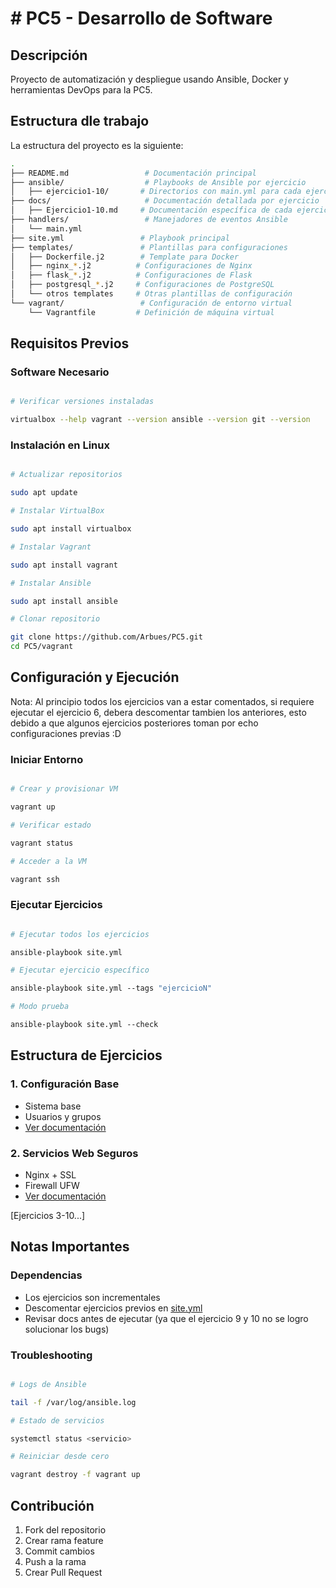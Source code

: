 # # PC5 - Desarrollo de Software

## Descripción

Proyecto de automatización y despliegue usando Ansible, Docker y herramientas DevOps para la PC5.

## Estructura dle trabajo

La estructura del proyecto es la siguiente:

```bash
.
├── README.md                 # Documentación principal
├── ansible/                  # Playbooks de Ansible por ejercicio
│   ├── ejercicio1-10/       # Directorios con main.yml para cada ejercicio
├── docs/                     # Documentación detallada por ejercicio
│   ├── Ejercicio1-10.md     # Documentación específica de cada ejercicio
├── handlers/                 # Manejadores de eventos Ansible
│   └── main.yml
├── site.yml                 # Playbook principal
├── templates/               # Plantillas para configuraciones
│   ├── Dockerfile.j2        # Template para Docker
│   ├── nginx_*.j2          # Configuraciones de Nginx
│   ├── flask_*.j2          # Configuraciones de Flask
│   ├── postgresql_*.j2     # Configuraciones de PostgreSQL
│   └── otros templates     # Otras plantillas de configuración
└── vagrant/                 # Configuración de entorno virtual
    └── Vagrantfile         # Definición de máquina virtual
```

## Requisitos Previos

### Software Necesario

```bash

# Verificar versiones instaladas

virtualbox --help vagrant --version ansible --version git --version 
```

### Instalación en Linux

```bash

# Actualizar repositorios

sudo apt update

# Instalar VirtualBox

sudo apt install virtualbox

# Instalar Vagrant

sudo apt install vagrant

# Instalar Ansible

sudo apt install ansible

# Clonar repositorio

git clone https://github.com/Arbues/PC5.git 
cd PC5/vagrant 
```

## Configuración y Ejecución

Nota: Al principio todos los ejercicios van a estar comentados, si requiere ejecutar el ejercicio 6, debera descomentar tambien los anteriores, esto debido a que algunos ejercicios posteriores toman por echo configuraciones previas :D 

### Iniciar Entorno

```bash

# Crear y provisionar VM

vagrant up

# Verificar estado

vagrant status

# Acceder a la VM

vagrant ssh 
```

### Ejecutar Ejercicios

```bash

# Ejecutar todos los ejercicios

ansible-playbook site.yml

# Ejecutar ejercicio específico

ansible-playbook site.yml --tags "ejercicioN"

# Modo prueba

ansible-playbook site.yml --check 
```

## Estructura de Ejercicios

### 1. Configuración Base

- Sistema base
- Usuarios y grupos
- [Ver documentación](https://github.com/Arbues/PC5/blob/main/docs/Ejercicio1.md)

### 2. Servicios Web Seguros

- Nginx + SSL
- Firewall UFW
- [Ver documentación](https://github.com/Arbues/PC5/blob/main/docs/Ejercicio2.md)

[Ejercicios 3-10...]

## Notas Importantes

### Dependencias

- Los ejercicios son incrementales
- Descomentar ejercicios previos en [site.yml](https://github.com/Arbues/PC5/blob/main/site.yml)
- Revisar docs antes de ejecutar (ya que el ejercicio 9 y 10 no se logro solucionar los bugs)

### Troubleshooting

```bash

# Logs de Ansible

tail -f /var/log/ansible.log

# Estado de servicios

systemctl status <servicio>

# Reiniciar desde cero

vagrant destroy -f vagrant up 
```


## Contribución

1. Fork del repositorio
2. Crear rama feature
3. Commit cambios
4. Push a la rama
5. Crear Pull Request
 